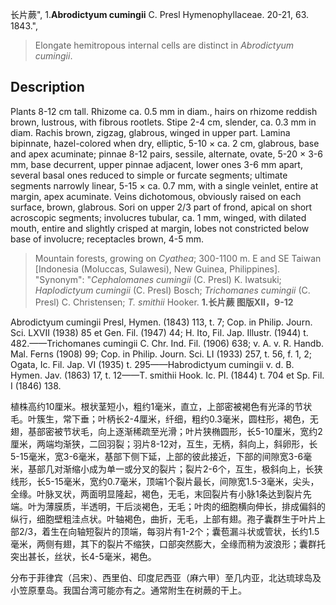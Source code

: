 长片蕨",
1.**Abrodictyum cumingii** C. Presl Hymenophyllaceae. 20-21, 63. 1843.",

> Elongate hemitropous internal cells are distinct in *Abrodictyum cumingii*.

## Description
Plants 8-12 cm tall. Rhizome ca. 0.5 mm in diam., hairs on rhizome reddish brown, lustrous, with fibrous rootlets. Stipe 2-4 cm, slender, ca. 0.3 mm in diam. Rachis brown, zigzag, glabrous, winged in upper part. Lamina bipinnate, hazel-colored when dry, elliptic, 5-10 × ca. 2 cm, glabrous, base and apex acuminate; pinnae 8-12 pairs, sessile, alternate, ovate, 5-20 × 3-6 mm, base decurrent, upper pinnae adjacent, lower ones 3-6 mm apart, several basal ones reduced to simple or furcate segments; ultimate segments narrowly linear, 5-15 × ca. 0.7 mm, with a single veinlet, entire at margin, apex acuminate. Veins dichotomous, obviously raised on each surface, brown, glabrous. Sori on upper 2/3 part of frond, apical on short acroscopic segments; involucres tubular, ca. 1 mm, winged, with dilated mouth, entire and slightly crisped at margin, lobes not constricted below base of involucre; receptacles brown, 4-5 mm.

> Mountain forests, growing on *Cyathea*; 300-1100 m. E and SE Taiwan [Indonesia (Moluccas, Sulawesi), New Guinea, Philippines].
  "Synonym": "*Cephalomanes cumingii* (C. Presl) K. Iwatsuki; *Haplodictyum cumingii* (C. Presl) Bosch; *Trichomanes cumingii* (C. Presl) C. Christensen; *T. smithii* Hooker.
**1.长片蕨 图版XII，9-12**

Abrodictyum cumingii Presl, Hymen. (1843) 113, t. 7; Cop. in Philip. Journ. Sci. LXVII (1938) 85 et Gen. Fil. (1947) 44; H. Ito, Fil. Jap. Illustr. (1944) t. 482.——Trichomanes cumingii C. Chr. Ind. Fil. (1906) 638; v. A. v. R. Handb. Mal. Ferns (1908) 99; Cop. in Philip. Journ. Sci. LI (1933) 257, t. 56, f. 1, 2; Ogata, Ic. Fil. Jap. VI (1935) t. 295——Habrodictyum cumingii v. d. B. Hymen. Jav. (1863) 17, t. 12——T. smithii Hook. Ic. Pl. (1844) t. 704 et Sp. Fil. I (1846) 138.

植株高约10厘米。根状茎短小，粗约1毫米，直立，上部密被褐色有光泽的节状毛。叶簇生，常下垂；叶柄长2-4厘米，纤细，粗约0.3毫米，圆柱形，褐色，无翅，基部密被节状毛，向上逐渐稀疏至光滑；叶片狭椭圆形，长5-10厘米，宽约2厘米，两端均渐狭，二回羽裂；羽片8-12对，互生，无柄，斜向上，斜卵形，长5-15毫米，宽3-6毫米，基部下侧下延，上部的彼此接近，下部的间隙宽3-6毫米，基部几对渐缩小成为单一或分叉的裂片；裂片2-6个，互生，极斜向上，长狭线形，长5-15毫米，宽约0.7毫米，顶端1个裂片最长，间隙宽1.5-3毫米，尖头，全缘。叶脉叉状，两面明显隆起，褐色，无毛，末回裂片有小脉1条达到裂片先端。叶为薄膜质，半透明，干后淡褐色，无毛；叶肉的细胞横向伸长，排成偏斜的纵行，细胞壁粗洼点状。叶轴褐色，曲折，无毛，上部有翅。孢子囊群生于叶片上部2/3，着生在向轴短裂片的顶端，每羽片有1-2个；囊苞漏斗状或管状，长约1.5毫米，两侧有翅，其下的裂片不缩狭，口部突然膨大，全缘而稍为波浪形；囊群托突出甚长，丝状，长4-5毫米，褐色。

分布于菲律宾（吕宋）、西里伯、印度尼西亚（麻六甲）至几内亚，北达琉球岛及小笠原羣岛。我国台湾可能亦有之。通常附生在树蕨的干上。
